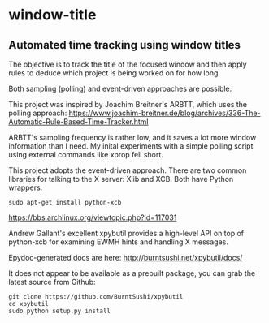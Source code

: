 window-title
============

Automated time tracking using window titles
-------------------------------------------

The objective is to track the title of the focused window and then apply rules to deduce which project is being worked on for how long.

Both sampling (polling) and event-driven approaches are possible. 

This project was inspired by Joachim Breitner's ARBTT, which uses the polling approach:
https://www.joachim-breitner.de/blog/archives/336-The-Automatic-Rule-Based-Time-Tracker.html

ARBTT's sampling frequency is rather low, and it saves a lot more window information than I need. My inital experiments with a simple polling script using external commands like xprop fell short. 

This project adopts the event-driven approach. There are two common libraries for talking to the X server: Xlib and XCB. Both have Python wrappers. 

`sudo apt-get install python-xcb`


https://bbs.archlinux.org/viewtopic.php?id=117031

Andrew Gallant's excellent xpybutil provides a high-level API on top of python-xcb for examining EWMH hints and handling X messages. 

Epydoc-generated docs are here:
http://burntsushi.net/xpybutil/docs/

It does not appear to be available as a prebuilt package, you can grab the latest source from Github:
```
git clone https://github.com/BurntSushi/xpybutil
cd xpybutil
sudo python setup.py install
```
